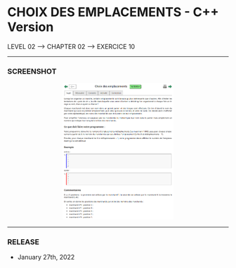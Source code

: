# CHOIX DES EMPLACEMENTS - C++ Version
LEVEL 02 --> CHAPTER 02 --> EXERCICE 10

---
### **SCREENSHOT**

<div align="center">
    <img
        src="https://github.com/Ayckinn/CPP/blob/main/FRANCE_IOI/LEVEL_02/Chapter_02/10_choix_emplacements/todo.png"
        alt="DEMO"
        style="width:50%">
</div>

---
### **RELEASE**

- January 27th, 2022
